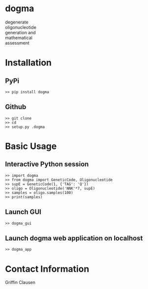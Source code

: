 # dogma

degenerate<br>
 oligonucleotide<br>
  generation and<br>
   mathematical<br>
    assessment<br>


# Installation
## PyPi
    >> pip install dogma

## Github
    >> git clone
    >> cd
    >> setup.py .dogma


# Basic Usage
## Interactive Python session
    >> import dogma
    >> from dogma import GeneticCode, Oligonucleotide
    >> supE = GeneticCode(1, {'TAG': 'Q'})
    >> oligo = Oligonucleotide('NNK'*7, supE)
    >> samples = oligo.samples(100)
    >> print(samples)

## Launch GUI
    >> dogma_gui

## Launch dogma web application on localhost
    >> dogma_app


# Contact Information
Griffin Clausen
